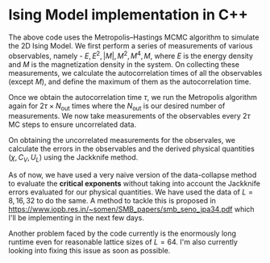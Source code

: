 # Ising Model implementation in C++

The above code uses the Metropolis–Hastings MCMC algorithm  to simulate the 2D Ising Model. We first perform a series of measurements of various observables, namely - $E, E^2, |M|, M^2, M^4, M$, where $E$ is the energy density and $M$ is the magnetization density in the system. On collecting these measurements, we calculate the autocorrelation times of all the observables (except $M$), and define the maximum of them as the autocorrelation time.

Once we obtain the autocorrelation time $\tau$, we run the Metropolis algorithm again for $2\tau \times N_\text{out}$ times where the $N_\text{out}$ is our desired number of measurements. We now take measurements of the observables every $2\tau$ MC steps to ensure uncorrelated data. 

On obtaining the uncorrelated measurements for the observales, we calculate the errors in the observables and the derived physical quantities ($\chi, C_V, U_L$) using the Jackknife method. 

As of now, we have used a very naive version of the data-collapse method to evaluate the **critical exponents** without taking into account the Jackknife errors evaluated for our physical quantities. We have used the data of $L = 8, 16, 32$ to do the same. A method to tackle this is proposed in https://www.iopb.res.in/~somen/SMB_papers/smb_seno_jpa34.pdf which I'll be implementing in the next few days. 

Another problem faced by the code currently is the enormously long runtime even for reasonable lattice sizes of $L=64$. I'm also currently looking into fixing this issue as soon as possible.
